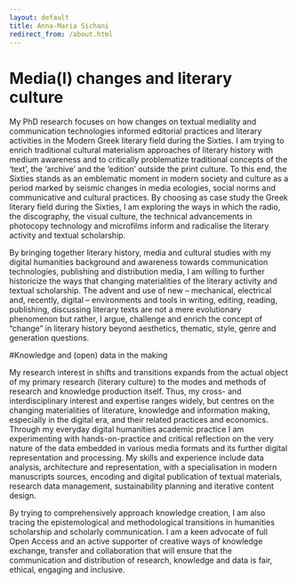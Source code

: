 ```yaml
---
layout: default
title: Anna-Maria Sichani
redirect_from: /about.html
---
```


# Media(l) changes and literary culture

My PhD research focuses on how changes on textual mediality and communication technologies informed editorial practices and literary activities in the Modern Greek literary field during the Sixties. I am trying to enrich traditional cultural materialism approaches of literary history with medium awareness and to critically problematize traditional concepts of the ‘text’, the ‘archive’ and the ‘edition’ outside the print culture. To this end, the Sixties stands as an emblematic moment in modern society and culture as a period marked by seismic changes in media ecologies, social norms and communicative and cultural practices. By choosing as case study the Greek literary field during the Sixties, I am exploring the ways in which the radio, the discography, the visual culture, the technical advancements in photocopy technology and microfilms inform and radicalise the literary activity and textual scholarship.

By bringing together literary history, media and cultural studies with my digital humanities background and awareness towards communication technologies, publishing and distribution media, I am willing to further historicize the ways that changing materialities of the literary activity and textual scholarship. The advent and use of new – mechanical, electrical and, recently, digital – environments and tools in writing, editing, reading, publishing, discussing literary texts are not a mere evolutionary phenomenon but rather, I argue, challenge and enrich the concept of “change” in literary history beyond aesthetics, thematic, style, genre and generation questions.


#Knowledge and (open) data in the making

My research interest in shifts and transitions expands from the actual object of my primary research (literary culture) to the modes and methods of research and knowledge production itself. Thus, my cross- and interdisciplinary interest and expertise ranges widely, but centres on the changing materialities of literature, knowledge and information making, especially in the digital era, and their related practices and economics. Through my everyday digital humanities academic practice I am experimenting with hands-on-practice and critical reflection on the very nature of the data embedded in various media formats and its further digital representation and processing. My skills and experience include data analysis, architecture and representation, with a specialisation in modern manuscripts sources, encoding and digital publication of textual materials, research data management, sustainability planning and iterative content design.

By trying to comprehensively approach knowledge creation, I am also tracing the  epistemological and methodological transitions in humanities scholarship and scholarly communication. I am a keen advocate of full Open Access and an active supporter of creative ways of knowledge exchange, transfer and collaboration that will ensure that the communication and distribution of research, knowledge and data is fair, ethical, engaging and inclusive.
